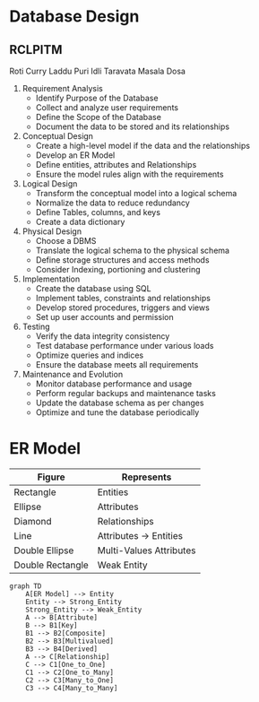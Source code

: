 # Database Design
## RCLPITM
Roti Curry Laddu Puri Idli Taravata Masala Dosa
1. Requirement Analysis
	- Identify Purpose of the Database
	- Collect and analyze user requirements
	- Define the Scope of the Database
	- Document the data to be stored and its relationships
2. Conceptual Design
	- Create a high-level model if the data and the relationships
	- Develop an ER Model
	- Define entities, attributes and Relationships
	- Ensure the model rules align with the requirements
3. Logical Design
	- Transform the conceptual model into a logical schema
	- Normalize the data to reduce redundancy
	- Define Tables, columns, and keys
	- Create a data dictionary
4. Physical Design
	- Choose a DBMS
	- Translate the logical schema to the physical schema
	- Define storage structures and access methods
	- Consider Indexing, portioning and clustering
5. Implementation
	- Create the database using SQL 
	- Implement tables, constraints and relationships
	- Develop stored procedures, triggers and views
	- Set up user accounts and permission
6. Testing
	- Verify the data integrity consistency
	- Test database performance under various loads
	- Optimize queries and indices
	- Ensure the database meets all requirements
7. Maintenance and Evolution
	- Monitor database performance and usage
	- Perform regular backups and maintenance tasks
	- Update the database schema as per changes
	- Optimize and tune the database periodically


# ER Model

| Figure           | Represents              |
| ---------------- | ----------------------- |
| Rectangle        | Entities                |
| Ellipse          | Attributes              |
| Diamond          | Relationships           |
| Line             | Attributes -> Entities  |
| Double Ellipse   | Multi-Values Attributes |
| Double Rectangle | Weak Entity             |
```mermaid
graph TD
	A[ER Model] --> Entity
	Entity --> Strong_Entity
	Strong_Entity --> Weak_Entity
	A --> B[Attribute]
	B --> B1[Key]
	B1 --> B2[Composite]
	B2 --> B3[Multivalued]
	B3 --> B4[Derived]
	A --> C[Relationship]
	C --> C1[One_to_One]
	C1 --> C2[One_to_Many]
	C2 --> C3[Many_to_One]
	C3 --> C4[Many_to_Many]
```


